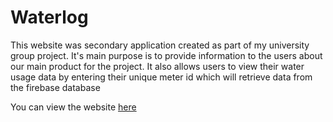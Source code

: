 # Waterlog

This website was secondary application created as part of my university group project. It's main purpose is to provide information to the users about our main product for the project. It also allows users to view their water usage data by entering their unique meter id which will retrieve data from the firebase database

You can view the website [here](https://www.waterlog.ml/)
